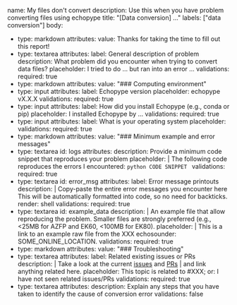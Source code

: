 name: My files don't convert
description: Use this when you have problem converting files using echopype
title: "[Data conversion] ..."
labels: ["data conversion"]
body:
  - type: markdown
    attributes:
      value: Thanks for taking the time to fill out this report!
  - type: textarea
    attributes:
      label: General description of problem
      description: What problem did you encounter when trying to convert data files?
      placeholder: I tried to do ... but ran into an error ...
    validations:
      required: true
  - type: markdown
    attributes:
      value: "### Computing environment"
  - type: input
    attributes:
      label: Echopype version
      placeholder: echopype vX.X.X
    validations:
      required: true
  - type: input
    attributes:
      label: How did you install Echopype (e.g., conda or pip)
      placeholder: I installed Echopype by ...
    validations:
      required: true
  - type: input
    attributes:
      label: What is your operating system
      placeholder: 
    validations:
      required: true
  - type: markdown
    attributes:
      value: "### Minimum example and error messages"
  - type: textarea
    id: logs
    attributes:
      description: Provide a minimum code snippet that reproduces your problem
      placeholder: |
        The following code reproduces the errors I encountered:
        ```python
        CODE SNIPPET
        ```
    validations:
      required: true
  - type: textarea
    id: error_msg
    attributes:
      label: Error message printouts
      description: |
        Copy-paste the entire error messages you encounter here
        This will be automatically formatted into code, so no need for backticks.
      render: shell
    validations:
      required: true
  - type: textarea
    id: example_data
    description: |
      An example file that allow reproducing the problem.
      Smaller files are strongly preferred (e.g., <25MB for AZFP and EK60, <100MB for EK80).
    placeholder: |
      This is a link to an example raw file from the XXX echosounder: SOME_ONLINE_LOCATION. 
    validations:
      required: true
  - type: markdown
    attributes:
      value: "### Troubleshooting"
  - type: textarea
    attributes:
      label: Related existing issues or PRs
      description: |
        Take a look at the current [issues](https://github.com/OSOceanAcoustics/echopype/issues) and [PRs](https://github.com/OSOceanAcoustics/echopype/pulls) |
        and link anything related here.
      placeholder: This topic is related to #XXX; or: I have not seen related issues/PRs
    validations:
      required: true
  - type: textarea
    attributes:
      description: Explain any steps that you have taken to identify the cause of conversion error
    validations:
      false

